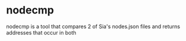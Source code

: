 # nodecmp

nodecmp is a tool that compares 2 of Sia's nodes.json files and returns addresses that occur in both
